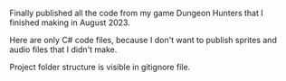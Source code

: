 Finally published all the code from my game Dungeon Hunters that I finished making in August 2023.

Here are only C# code files, because I don't want to publish sprites and audio files that I didn't make.

Project folder structure is visible in gitignore file.
